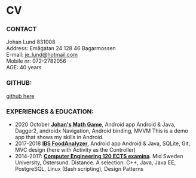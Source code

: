 # CV
### CONTACT
Johan Lund		831008  
Address: 		  Emågatan 24 128 46 Bagarmossen        
E-mail: 		  je_lund@hotmail.com  
Mobile nr:		072-2782056  
AGE:	        40 years

### GITHUB:
[github here](https://github.com/lundjohan)

### EXPERIENCES & EDUCATION:
 - 2020 October
[**Johan's Math Game**](https://github.com/lundjohan/johans-math-game), Android app
  Android & Java, Dagger2, androidx Navigation, Android binding, MVVM
  This is a demo app that shows my skills in Android.
- 2017-2018
  [**IBS FoodAnalyzer**](https://github.com/lundjohan/IBSFoodAnalyzer), Android app
   Android & Java, SQLite, Git, MVC design (here with Activity as the Controller)
 - 2014-2017:
[**Computer Engineering 120 ECTS examina**](https://studenter.miun.se/~jolu1207/writeable/work/diploma/). Mid Sweden University, Östersund. Distance. 
  A selection: C++, Java, Java EE, PostgreSQL, Linux (Bash scripting), Design Patterns 


